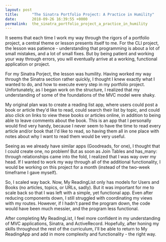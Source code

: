 ```yaml
---
layout: post
title:      "The Sinatra Portfolio Project: A Practice in Humility"
date:       2018-09-26 16:39:55 +0000
permalink:  the_sinatra_portfolio_project_a_practice_in_humility
---
```



It seems that each time I work my way through the rigors of a portfolio project, a central theme or lesson presents itself to me.  For the CLI project, the lesson was patience - understanding that programming is about a lot of small mistakes, and a lot of small fixes.  But by being patient and working your way through errors, you will eventually arrive at a working, functional application or project.

For my Sinatra Porject, the lesson was humility.  Having worked my way through the Sinatra section rather quickly, I thought I knew exactly what I wanted to do, and how to execute every step in my portfolio project.  Unfortunately, as I began work on the structure, I realized that my understanding of some of the foundations of the MVC model were shaky.

My original plan was to create a reading list app, where users could post a book or article they'd like to read, could search their list by topic, and could also click on links to view these books or articles online, in addition to being able to leave comments about the book.  This is an app that I personally would find very handy, because I never seem to have the time to read every article and/or book that I'd like to read, so having them all in one place with notes about why I want to read them would be very useful.

Seeing as we already have similar apps (Goodreads, for one), I thought that I could create one, no problem!  But as soon as Join Tables and has_many: through relationships came into the fold, I realized that I was way over my head.  If I wanted to work my way through all of the additional functionality, I would be working on this project for a month (instead of the two-week timeframe I gave myself).

So, I scaled way back.  Now, My ReadingList only has models for Users and Books (no articles, topics, or URLs, sadly).  But it was important for me to scale back so that I was left with a simple, yet functional app.  Even after reducing components down, I still struggled with coordinating my views with my routes.  However, if I hadn't pared the program down, the code would have been much messier, and the program less functional.

After completing My ReadingList, I feel more confident in my understanding of MVC applications, Sinatra, and ActiveRecord.  Hopefully, after honing my skills throughout the rest of the curriculum, I'll be able to return to My ReadingApp and add in more complexity and functionality - the right way.
